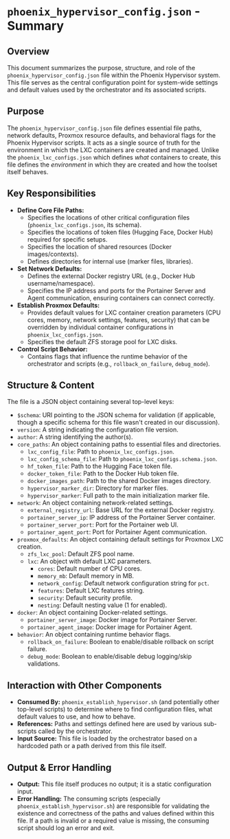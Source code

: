 # `phoenix_hypervisor_config.json` - Summary

## Overview

This document summarizes the purpose, structure, and role of the `phoenix_hypervisor_config.json` file within the Phoenix Hypervisor system. This file serves as the central configuration point for system-wide settings and default values used by the orchestrator and its associated scripts.

## Purpose

The `phoenix_hypervisor_config.json` file defines essential file paths, network defaults, Proxmox resource defaults, and behavioral flags for the Phoenix Hypervisor scripts. It acts as a single source of truth for the environment in which the LXC containers are created and managed. Unlike the `phoenix_lxc_configs.json` which defines *what* containers to create, this file defines the *environment* in which they are created and how the toolset itself behaves.

## Key Responsibilities

*   **Define Core File Paths:**
    *   Specifies the locations of other critical configuration files (`phoenix_lxc_configs.json`, its schema).
    *   Specifies the locations of token files (Hugging Face, Docker Hub) required for specific setups.
    *   Specifies the location of shared resources (Docker images/contexts).
    *   Defines directories for internal use (marker files, libraries).
*   **Set Network Defaults:**
    *   Defines the external Docker registry URL (e.g., Docker Hub username/namespace).
    *   Specifies the IP address and ports for the Portainer Server and Agent communication, ensuring containers can connect correctly.
*   **Establish Proxmox Defaults:**
    *   Provides default values for LXC container creation parameters (CPU cores, memory, network settings, features, security) that can be overridden by individual container configurations in `phoenix_lxc_configs.json`.
    *   Specifies the default ZFS storage pool for LXC disks.
*   **Control Script Behavior:**
    *   Contains flags that influence the runtime behavior of the orchestrator and scripts (e.g., `rollback_on_failure`, `debug_mode`).

## Structure & Content

The file is a JSON object containing several top-level keys:

*   `$schema`: URI pointing to the JSON schema for validation (if applicable, though a specific schema for this file wasn't created in our discussion).
*   `version`: A string indicating the configuration file version.
*   `author`: A string identifying the author(s).
*   `core_paths`: An object containing paths to essential files and directories.
    *   `lxc_config_file`: Path to `phoenix_lxc_configs.json`.
    *   `lxc_config_schema_file`: Path to `phoenix_lxc_configs.schema.json`.
    *   `hf_token_file`: Path to the Hugging Face token file.
    *   `docker_token_file`: Path to the Docker Hub token file.
    *   `docker_images_path`: Path to the shared Docker images directory.
    *   `hypervisor_marker_dir`: Directory for marker files.
    *   `hypervisor_marker`: Full path to the main initialization marker file.
*   `network`: An object containing network-related settings.
    *   `external_registry_url`: Base URL for the external Docker registry.
    *   `portainer_server_ip`: IP address of the Portainer Server container.
    *   `portainer_server_port`: Port for the Portainer web UI.
    *   `portainer_agent_port`: Port for Portainer Agent communication.
*   `proxmox_defaults`: An object containing default settings for Proxmox LXC creation.
    *   `zfs_lxc_pool`: Default ZFS pool name.
    *   `lxc`: An object with default LXC parameters.
        *   `cores`: Default number of CPU cores.
        *   `memory_mb`: Default memory in MB.
        *   `network_config`: Default network configuration string for `pct`.
        *   `features`: Default LXC features string.
        *   `security`: Default security profile.
        *   `nesting`: Default nesting value (1 for enabled).
*   `docker`: An object containing Docker-related settings.
    *   `portainer_server_image`: Docker image for Portainer Server.
    *   `portainer_agent_image`: Docker image for Portainer Agent.
*   `behavior`: An object containing runtime behavior flags.
    *   `rollback_on_failure`: Boolean to enable/disable rollback on script failure.
    *   `debug_mode`: Boolean to enable/disable debug logging/skip validations.

## Interaction with Other Components

*   **Consumed By:** `phoenix_establish_hypervisor.sh` (and potentially other top-level scripts) to determine where to find configuration files, what default values to use, and how to behave.
*   **References:** Paths and settings defined here are used by various sub-scripts called by the orchestrator.
*   **Input Source:** This file is loaded by the orchestrator based on a hardcoded path or a path derived from this file itself.

## Output & Error Handling

*   **Output:** This file itself produces no output; it is a static configuration input.
*   **Error Handling:** The consuming scripts (especially `phoenix_establish_hypervisor.sh`) are responsible for validating the existence and correctness of the paths and values defined within this file. If a path is invalid or a required value is missing, the consuming script should log an error and exit.